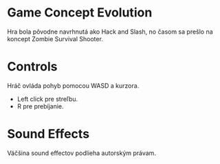 # Game Concept Evolution
Hra bola pôvodne navrhnutá ako Hack and Slash, no časom sa prešlo na koncept Zombie Survival Shooter.

# Controls
Hráč ovláda pohyb pomocou WASD a kurzora. 
- Left click pre streľbu. 
- R pre prebíjanie.

# Sound Effects
Väčšina sound effectov podlieha autorským právam.